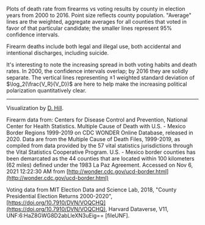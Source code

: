 Plots of death rate from firearms vs voting results by county in election
years from 2000 to 2016. Point size reflects county population. "Average"
lines are the weighted, aggregate averages for all counties that voted in
favor of that particular candidate; the smaller lines represent 95%
confidence intervals.

Firearm deaths include both legal and illegal use, both accidental and
intentional discharges, including suicide.

It's interesting to note the increasing spread in both voting habits and
death rates. In 2000, the confidence intervals overlap; by 2016 they are
solidly separate. The vertical lines representing $\pm 1$ weighted standard
deviation of $\log_2(\frac{V_R}{V_D})$ are here to help make the increasing
political polarization quantitatively clear.

* * *

Visualization by [D. Hill](https://d2718.net/resume.html).

Firearm data from: Centers for Disease Control and Prevention, National Center
for Health Statistics. Multiple Cause of Death with U.S. - Mexico Border Regions
1999-2019 on CDC WONDER Online Database, released in 2020. Data are from the
Multiple Cause of Death Files, 1999-2019, as compiled from data provided by the
57 vital statistics jurisdictions through the Vital Statistics Cooperative
Program. U.S. - Mexico border counties has been demarcated as the 44 counties
that are located within 100 kilometers (62 miles) defined under the 1983 La
Paz Agreement. Accessed on Nov 6, 2021 12:22:30 AM from
[http://wonder.cdc.gov/ucd-border.html](http://wonder.cdc.gov/ucd-border.html)

Voting data from 
MIT Election Data and Science Lab, 2018, "County Presidential Election Returns 2000-2020",
[https://doi.org/10.7910/DVN/VOQCHQ](https://doi.org/10.7910/DVN/VOQCHQ),
Harvard Dataverse, V11, UNF:6:HaZ8GWG8D2abLleXN3uEig== [fileUNF].

